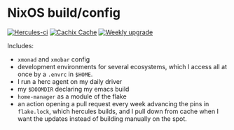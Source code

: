 # NixOS build/config
[![Hercules-ci][Herc badge]][Herc link]
[![Cachix Cache][Cachix badge]][Cachix link]
[![Weekly upgrade][Weekly upgrade badge]][Weekly upgrade link]

[Herc badge]: https://img.shields.io/badge/Herc-CI-yellowgreen?style=plastic&logo=nixos
[Herc link]: https://hercules-ci.com/github/quinn-dougherty/configuration.nix
[Cachix badge]: https://img.shields.io/badge/Cachix-effective--altruism-blueviolet?style=plastic&logo=nixos
[Cachix link]: https://effective-altruism.cachix.org
[Weekly upgrade badge]: https://github.com/quinn-dougherty/configuration.nix/actions/workflows/upgrade.yml/badge.svg
[Weekly upgrade link]: https://github.com/quinn-dougherty/configuration.nix/actions/workflows/upgrade.yml


Includes: 
- `xmonad` and `xmobar` config
- development environments for several ecosystems, which I access all at once by a `.envrc` in `$HOME`. 
- I run a herc agent on my daily driver
- my `$DOOMDIR` declaring my emacs build
- `home-manager` as a module of the flake 
- an action opening a pull request every week advancing the pins in `flake.lock`, which hercules builds, and I pull down from cache when I want the updates instead of building manually on the spot. 

